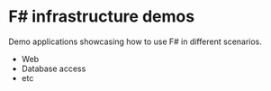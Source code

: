 # F# infrastructure demos

Demo applications showcasing how to use F# in different scenarios.

- Web
- Database access
- etc

